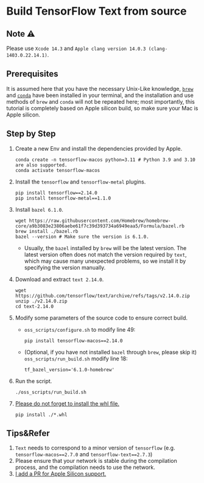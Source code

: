 # Build TensorFlow Text from source

## Note ⚠️

Please use `Xcode 14.3` and `Apple clang version 14.0.3 (clang-1403.0.22.14.1)`.

## Prerequisites

It is assumed here that you have the necessary Unix-Like knowledge, [`brew`](https://brew.sh) and [`conda`](https://github.com/conda-forge/miniforge) have been installed in your terminal, and the installation and use methods of `brew` and `conda` will not be repeated here; most importantly, this tutorial is completely based on Apple silicon build, so make sure your Mac is Apple silicon.

## Step by Step

1. Create a new Env and install the dependencies provided by Apple.

   ```shell
   conda create -n tensorflow-macos python=3.11 # Python 3.9 and 3.10 are also supported.
   conda activate tensorflow-macos
   ````
   
2. Install the `tensorflow` and `tensorflow-metal` plugins.

   ```shell
   pip install tensorflow==2.14.0
   pip install tensorflow-metal==1.1.0
   ````

3. Install `bazel 6.1.0`.

   ```shell
   wget https://raw.githubusercontent.com/Homebrew/homebrew-core/a9b3083e23806aebe61f7c39d393734a6949eaa5/Formula/bazel.rb
   brew install ./bazel.rb
   bazel --version # Make sure the version is 6.1.0.
   ````

   * Usually, the `bazel` installed by `brew` will be the latest version. The latest version often does not match the version required by `text`, which may cause many unexpected problems, so we install it by specifying the version manually.

4. Download and extract `text 2.14.0`.

   ```shell
   wget https://github.com/tensorflow/text/archive/refs/tags/v2.14.0.zip
   unzip ./v2.14.0.zip
   cd text-2.14.0
   ````

5. Modify some parameters of the source code to ensure correct build.

   * `oss_scripts/configure.sh` to modify line 49:

     ```shell
     pip install tensorflow-macos==2.14.0
     ````
   
   * (Optional, if you have not installed `bazel` through `brew`, please skip it) `oss_scripts/run_build.sh` modify line 18:
   
       ```shell
       tf_bazel_version='6.1.0-homebrew'
       ```
   
6. Run the script.

   ```shell
   ./oss_scripts/run_build.sh
   ````

7. [Please do not forget to install the whl file.](https://github.com/sun1638650145/Libraries-and-Extensions-for-TensorFlow-for-Apple-Silicon/issues/2)

   ```shell
   pip install ./*.whl
   ```

## Tips&Refer

1. `Text` needs to correspond to a minor version of `tensorflow` (e.g. `tensorflow-macos==2.7.0` and `tensorflow-text==2.7.3`)
2. Please ensure that your network is stable during the compilation process, and the compilation needs to use the network.
3. [I add a PR for Apple Silicon support.](https://github.com/tensorflow/text/pull/756)
